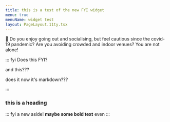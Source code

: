```yaml
---
title: this is a test of the new FYI widget
menu: true
menuName: widget test
layout: PageLayout.11ty.tsx
---
```

💃 Do you enjoy going out and socialising, but feel cautious since the
covid-19 pandemic? Are you avoiding crowded and indoor venues? You are
not alone!

::: fyi
Does this FYI?

and this???



does it now it's markdown???

:::





### this is a heading



::: fyi
a new aside! **maybe some bold text** even
:::
